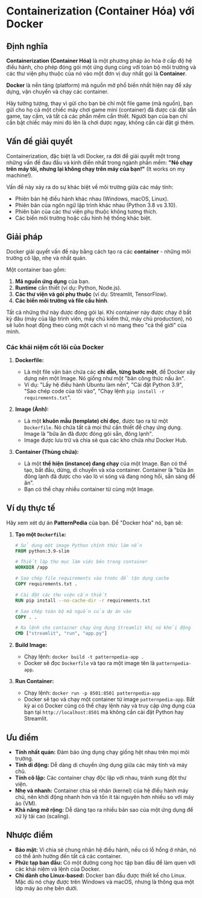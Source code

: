 # Containerization (Container Hóa) với Docker

## Định nghĩa

**Containerization (Container Hóa)** là một phương pháp ảo hóa ở cấp độ hệ điều hành, cho phép đóng gói một ứng dụng cùng với toàn bộ môi trường và các thư viện phụ thuộc của nó vào một đơn vị duy nhất gọi là **Container**.

**Docker** là nền tảng (platform) mã nguồn mở phổ biến nhất hiện nay để xây dựng, vận chuyển và chạy các container.

Hãy tưởng tượng, thay vì gửi cho bạn bè chỉ một file game (mã nguồn), bạn gửi cho họ cả một chiếc máy chơi game mini (container) đã được cài đặt sẵn game, tay cầm, và tất cả các phần mềm cần thiết. Người bạn của bạn chỉ cần bật chiếc máy mini đó lên là chơi được ngay, không cần cài đặt gì thêm.

## Vấn đề giải quyết

Containerization, đặc biệt là với Docker, ra đời để giải quyết một trong những vấn đề đau đầu và kinh điển nhất trong ngành phần mềm: **"Nó chạy trên máy tôi, nhưng lại không chạy trên máy của bạn!"** (It works on my machine!).

Vấn đề này xảy ra do sự khác biệt về môi trường giữa các máy tính:

- Phiên bản hệ điều hành khác nhau (Windows, macOS, Linux).
- Phiên bản của ngôn ngữ lập trình khác nhau (Python 3.8 vs 3.10).
- Phiên bản của các thư viện phụ thuộc không tương thích.
- Các biến môi trường hoặc cấu hình hệ thống khác biệt.

## Giải pháp

Docker giải quyết vấn đề này bằng cách tạo ra các **container** - những môi trường cô lập, nhẹ và nhất quán.

Một container bao gồm:

1.  **Mã nguồn ứng dụng** của bạn.
2.  **Runtime** cần thiết (ví dụ: Python, Node.js).
3.  **Các thư viện và gói phụ thuộc** (ví dụ: Streamlit, TensorFlow).
4.  **Các biến môi trường và file cấu hình**.

Tất cả những thứ này được đóng gói lại. Khi container này được chạy ở bất kỳ đâu (máy của lập trình viên, máy chủ kiểm thử, máy chủ production), nó sẽ luôn hoạt động theo cùng một cách vì nó mang theo "cả thế giới" của mình.

### Các khái niệm cốt lõi của Docker

1.  **Dockerfile:**

    - Là một file văn bản chứa các **chỉ dẫn, từng bước một**, để Docker xây dựng nên một Image. Nó giống như một "bản công thức nấu ăn".
    - Ví dụ: "Lấy hệ điều hành Ubuntu làm nền", "Cài đặt Python 3.9", "Sao chép code của tôi vào", "Chạy lệnh `pip install -r requirements.txt`".

2.  **Image (Ảnh):**

    - Là một **khuôn mẫu (template) chỉ đọc**, được tạo ra từ một `Dockerfile`. Nó chứa tất cả mọi thứ cần thiết để chạy ứng dụng. Image là "bữa ăn đã được đóng gói sẵn, đông lạnh".
    - Image được lưu trữ và chia sẻ qua các kho chứa như Docker Hub.

3.  **Container (Thùng chứa):**
    - Là một **thể hiện (instance) đang chạy** của một Image. Bạn có thể tạo, bắt đầu, dừng, di chuyển và xóa container. Container là "bữa ăn đông lạnh đã được cho vào lò vi sóng và đang nóng hổi, sẵn sàng để ăn".
    - Bạn có thể chạy nhiều container từ cùng một Image.

## Ví dụ thực tế

Hãy xem xét dự án **PatternPedia** của bạn. Để "Docker hóa" nó, bạn sẽ:

1.  **Tạo một `Dockerfile`:**

    ```dockerfile
    # Sử dụng một image Python chính thức làm nền
    FROM python:3.9-slim

    # Thiết lập thư mục làm việc bên trong container
    WORKDIR /app

    # Sao chép file requirements vào trước để tận dụng cache
    COPY requirements.txt .

    # Cài đặt các thư viện cần thiết
    RUN pip install --no-cache-dir -r requirements.txt

    # Sao chép toàn bộ mã nguồn của dự án vào
    COPY . .

    # Ra lệnh cho container chạy ứng dụng Streamlit khi nó khởi động
    CMD ["streamlit", "run", "app.py"]
    ```

2.  **Build Image:**

    - Chạy lệnh: `docker build -t patternpedia-app .`
    - Docker sẽ đọc `Dockerfile` và tạo ra một image tên là `patternpedia-app`.

3.  **Run Container:**
    - Chạy lệnh: `docker run -p 8501:8501 patternpedia-app`
    - Docker sẽ tạo và chạy một container từ image `patternpedia-app`. Bất kỳ ai có Docker cũng có thể chạy lệnh này và truy cập ứng dụng của bạn tại `http://localhost:8501` mà không cần cài đặt Python hay Streamlit.

## Ưu điểm

- **Tính nhất quán:** Đảm bảo ứng dụng chạy giống hệt nhau trên mọi môi trường.
- **Tính di động:** Dễ dàng di chuyển ứng dụng giữa các máy tính và máy chủ.
- **Tính cô lập:** Các container chạy độc lập với nhau, tránh xung đột thư viện.
- **Nhẹ và nhanh:** Container chia sẻ nhân (kernel) của hệ điều hành máy chủ, nên khởi động nhanh hơn và tốn ít tài nguyên hơn nhiều so với máy ảo (VM).
- **Khả năng mở rộng:** Dễ dàng tạo ra nhiều bản sao của một ứng dụng để xử lý tải cao (scaling).

## Nhược điểm

- **Bảo mật:** Vì chia sẻ chung nhân hệ điều hành, nếu có lỗ hổng ở nhân, nó có thể ảnh hưởng đến tất cả các container.
- **Phức tạp ban đầu:** Có một đường cong học tập ban đầu để làm quen với các khái niệm và lệnh của Docker.
- **Chỉ dành cho Linux-based:** Docker ban đầu được thiết kế cho Linux. Mặc dù nó chạy được trên Windows và macOS, nhưng là thông qua một lớp máy ảo nhẹ bên dưới.
